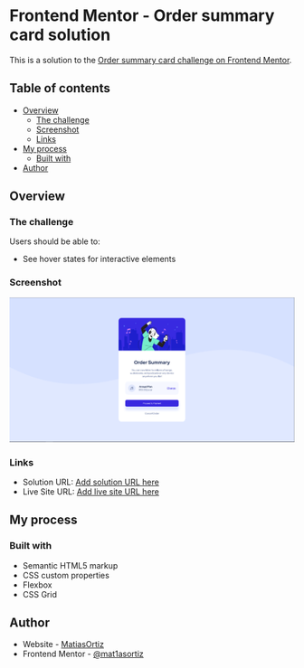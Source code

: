 # Frontend Mentor - Order summary card solution

This is a solution to the [Order summary card challenge on Frontend Mentor](https://www.frontendmentor.io/challenges/order-summary-component-QlPmajDUj).

## Table of contents

- [Overview](#overview)
  - [The challenge](#the-challenge)
  - [Screenshot](#screenshot)
  - [Links](#links)
- [My process](#my-process)
  - [Built with](#built-with)
- [Author](#author)

## Overview

### The challenge

Users should be able to:

- See hover states for interactive elements

### Screenshot

![](./screenshot.PNG)

### Links

- Solution URL: [Add solution URL here](https://github.com/mat1asortiz/order-summary-component-main.git)
- Live Site URL: [Add live site URL here](https://mat1asortiz.github.io/order-summary-component-main/)

## My process

### Built with

- Semantic HTML5 markup
- CSS custom properties
- Flexbox
- CSS Grid

## Author

- Website - [MatiasOrtiz](https://portafolio-matias-ortiz.000webhostapp.com/)
- Frontend Mentor - [@mat1asortiz](https://www.frontendmentor.io/profile/mat1asortiz)